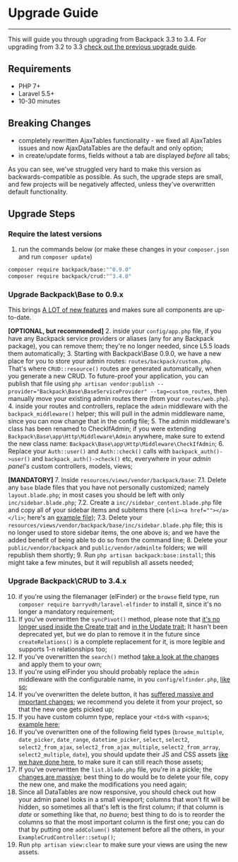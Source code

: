# Upgrade Guide

---

This will guide you through upgrading from Backpack 3.3 to 3.4. For upgrading from 3.2 to 3.3 [check out the previous upgrade guide](https://laravel-backpack.readme.io/v3.3/docs/upgrading-crud-32-to-33).

## Requirements
- PHP 7+
- Laravel 5.5+
- 10-30 minutes

## Breaking Changes
- completely rewritten AjaxTables functionality - we fixed all AjaxTables issues and now AjaxDataTables are the default and only option;
- in create/update forms, fields without a tab are displayed *before* all tabs;

As you can see, we've struggled very hard to make this version as backwards-compatible as possible. As such, the upgrade steps are small, and few projects will be negatively affected, unless they've overwritten default functionality.

## Upgrade Steps

### Require the latest versions
1. run the commands below (or make these changes in your ```composer.json``` and run ```composer update```)

```bash
composer require backpack/base:"^0.9.0"
composer require backpack/crud:"^3.4.0"
```

### Upgrade Backpack\Base to 0.9.x 

This brings [A LOT of new features](https://laravel-backpack.readme.io/v3.4/docs/release-notes#section-backpack-base-0-9-x) and makes sure all components are up-to-date.

**[OPTIONAL, but recommended]**
2. inside your ```config/app.php``` file, if you have any Backpack service providers or aliases (any for any Backpack package), you can remove them; they're no longer needed, since L5.5 loads them automatically; 
3. Starting with Backpack\Base 0.9.0, we have a new place for you to store your admin routes: ```routes/backpack/custom.php```. That's where ```CRUD::resource()``` routes are generated automatically, when you generate a new CRUD. To future-proof your application, you can publish that file using ```php artisan vendor:publish --provider="Backpack\Base\BaseServiceProvider" --tag=custom_routes```, then manually move your existing admin routes there (from your ```routes/web.php```).
4. inside your routes and controllers, replace the ```admin``` middleware with the ```backpack_middleware()``` helper; this will pull in the admin middleware name, since you can now change that in the config file;
5. The admin middleware's class has been renamed to CheckIfAdmin; if you were extending ```Backpack\Base\app\Http\Middleware\Admin``` anywhere, make sure to extend the new class name: ```Backpack\Base\app\Http\Middleware\CheckIfAdmin```;
6. Replace your ```Auth::user()``` and ```Auth::check()``` calls with ```backpack_auth()->user()``` and ```backpack_auth()->check()``` etc, everywhere in your *admin panel's* custom controllers, models, views;

**[MANDATORY]**
7. Inside ```resources/views/vendor/backpack/base```:
  7.1. Delete any ```base``` blade files that you have not personally customized; namely ```layout.blade.php```; in most cases you should be left with only ```inc/sidebar.blade.php```;
  7.2. Create a ```inc//sidebar_content.blade.php``` file and copy all of your sidebar items and subitems there (```<li><a href=""></a></li>```; here's an [example file](https://github.com/Laravel-Backpack/Base/pull/252/files#diff-6ec82d09b237df882e119c54ec1be9f4));
  7.3. Delete your ```resources/views/vendor/backpack/base/inc/sidebar.blade.php``` file; this is no longer used to store sidebar items, the one above is; and we have the added benefit of being able to do so from the command line;
8. Delete your ```public/vendor/backpack``` and ```public/vendor/adminlte``` folders; we will republish them shortly;
9. Run ```php artisan backpack:base:install```; this might take a few minutes, but it will republish all assets needed;

### Upgrade Backpack\CRUD to 3.4.x

10. if you're using the filemanager (elFinder) or the ```browse``` field type, run ```composer require barryvdh/laravel-elfinder``` to install it, since it's no longer a mandatory requirement;
11. If you've overwritten the ```syncPivot()``` method, please note that [it's no longer used inside the Create trait](https://github.com/Laravel-Backpack/CRUD/pull/1251/files#diff-be76b927e5cdfce4834d99bd54320930) and [in the Update trait](https://github.com/Laravel-Backpack/CRUD/pull/1251/files#diff-4ee9c00438f5f14f91c9b342e527bf1a); It hasn't been deprecated yet, but we do plan to remove it in the future since ```createRelations()``` is a complete replacement for it, is more legible and supports 1-n relationships too;
12. If you've overwritten the ```search()``` method [take a look at the changes](https://github.com/Laravel-Backpack/CRUD/pull/1251/files#diff-5e51b956834ee63032f4486191667a86) and apply them to your own;
13. If you're using elFinder you should probably replace the ```admin``` middleware with the configurable name, in you ```config/elfinder.php```, [like so](https://github.com/Laravel-Backpack/CRUD/pull/1251/files#diff-81ea2104cbc3733d9b5c623e83e3e40f);
14. If you've overwritten the delete button, it has [suffered massive and important changes](https://github.com/Laravel-Backpack/CRUD/pull/1251/files#diff-715aa5ba925a0c21766b59e5d0ea8f55); we recommend you delete it from your project, so that the new one gets picked up;
15. If you have custom column type, replace your ```<td>```s with ```<span>```s; [example here](https://github.com/Laravel-Backpack/CRUD/pull/1251/files#diff-078af4b74c6b799e80aa8196dfa99173);
16. If you've overwritten one of the following field types (```browse_multiple```, ```date_picker```, ```date_range```, ```datetime_picker```, ```select```, ```select2```, ```select2_from_ajax```, ```select2_from_ajax_multiple```, ```select2_from_array```, ```select2_multiple```, ```date```), you should update their JS and CSS assets [like we have done here](https://github.com/Laravel-Backpack/CRUD/pull/1251/files#diff-078af4b74c6b799e80aa8196dfa99173), to make sure it can still reach those assets; 
17. If you've overwritten the ```list.blade.php``` file, you're in a pickle; the [changes are massive](https://github.com/Laravel-Backpack/CRUD/pull/1251/files#diff-a5044a994cc483a0b10086f52ad4678d); best thing to do would be to delete your file, copy the new one, and make the modifications you need again;
18. Since all DataTables are now responsive, you should check out how your admin panel looks in a small viewport; columns that won't fit will be hidden, so sometimes all that's left is the first column; if that column is *date* or something like that, *no bueno*; best thing to do is to reorder the columns so that the most important column is the first one; you can do that by putting one ```addColumn()``` statement before all the others, in your ```ExampleCrudController::setup()```;
19. Run ```php artisan view:clear``` to make sure your views are using the new assets.